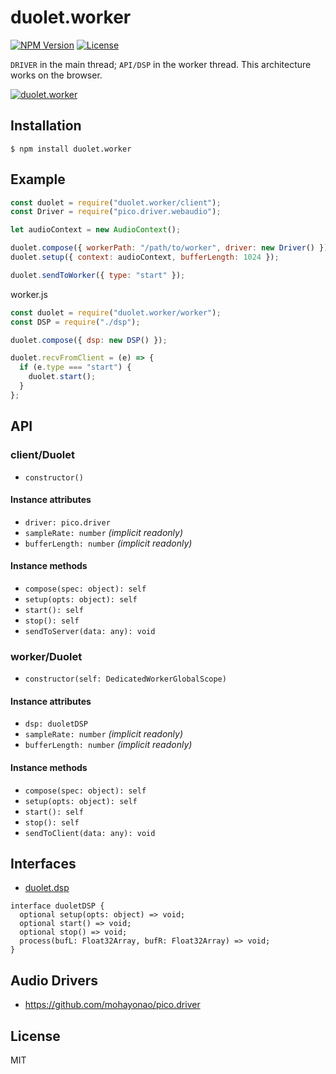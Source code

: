 # duolet.worker
[![NPM Version](http://img.shields.io/npm/v/duolet.worker.svg?style=flat-square)](https://www.npmjs.org/package/duolet.worker)
[![License](http://img.shields.io/badge/license-MIT-brightgreen.svg?style=flat-square)](http://mohayonao.mit-license.org/)

`DRIVER` in the main thread; `API/DSP` in the worker thread. This architecture works on the browser.

[![duolet.worker](https://raw.githubusercontent.com/wiki/mohayonao/duolet/images/duolet.worker.png)](https://github.com/mohayonao/duolet/tree/master/duolet.worker)

## Installation

```
$ npm install duolet.worker
```

## Example

```js
const duolet = require("duolet.worker/client");
const Driver = require("pico.driver.webaudio");

let audioContext = new AudioContext();

duolet.compose({ workerPath: "/path/to/worker", driver: new Driver() });
duolet.setup({ context: audioContext, bufferLength: 1024 });

duolet.sendToWorker({ type: "start" });
```

worker.js

```js
const duolet = require("duolet.worker/worker");
const DSP = require("./dsp");

duolet.compose({ dsp: new DSP() });

duolet.recvFromClient = (e) => {
  if (e.type === "start") {
    duolet.start();
  }
};
```

## API
### client/Duolet
- `constructor()`

#### Instance attributes
- `driver: pico.driver`
- `sampleRate: number` _(implicit readonly)_
- `bufferLength: number` _(implicit readonly)_

#### Instance methods
- `compose(spec: object): self`
- `setup(opts: object): self`
- `start(): self`
- `stop(): self`
- `sendToServer(data: any): void`

### worker/Duolet
- `constructor(self: DedicatedWorkerGlobalScope)`

#### Instance attributes
- `dsp: duoletDSP`
- `sampleRate: number` _(implicit readonly)_
- `bufferLength: number` _(implicit readonly)_

#### Instance methods
- `compose(spec: object): self`
- `setup(opts: object): self`
- `start(): self`
- `stop(): self`
- `sendToClient(data: any): void`

## Interfaces

- [duolet.dsp](https://github.com/mohayonao/duolet/tree/master/duolet.dsp)

```
interface duoletDSP {
  optional setup(opts: object) => void;
  optional start() => void;
  optional stop() => void;
  process(bufL: Float32Array, bufR: Float32Array) => void;
}
```

## Audio Drivers

- https://github.com/mohayonao/pico.driver

## License

MIT
